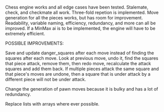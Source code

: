 Chess engine works and all edge cases have been tested. Stalemate, check, and checkmate all work. Three-fold repetion is implemented.
Move generation for all the pieces works, but has room for improvement.
Readability, variable naming, efficiency, redundancy, and more can all be improved.
If a MinMax ai is to be implemented, the engine will have to be extremely efficient.

POSSIBLE IMPROVEMENTS:

Save and update danger_squares after each move instead of finding the squares after each move.
Look at previous move, undo it, find the squares that piece attack, remove them, then redo move, recalculate the attack squares and add them back.
If multiple pieces attack the same square and that piece's moves are undone, then a square that is under attack by a different piece will not be under attack.

Change the generation of pawn moves because it is bulky and has a lot of redundancy.

Replace lists with arrays where ever possible.